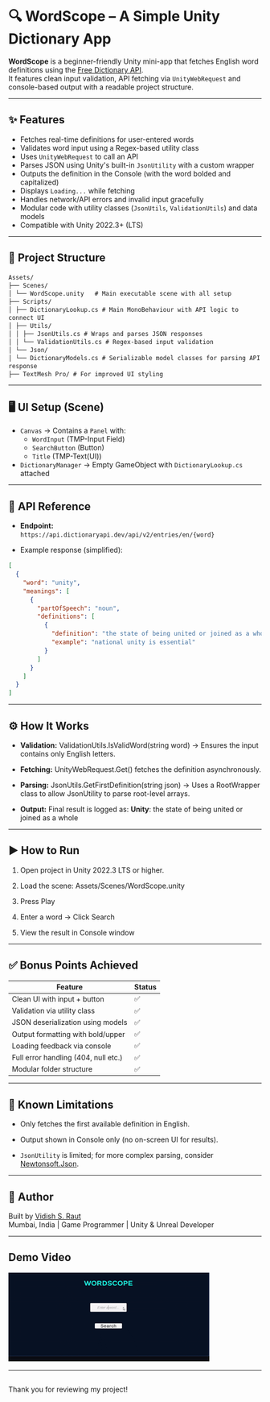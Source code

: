 # 🔍 WordScope – A Simple Unity Dictionary App

**WordScope** is a beginner-friendly Unity mini-app that fetches English word definitions using the [Free Dictionary API](https://dictionaryapi.dev/).  
It features clean input validation, API fetching via `UnityWebRequest` and console-based output with a readable project structure.

---

## ✨ Features

-  Fetches real-time definitions for user-entered words
-  Validates word input using a Regex-based utility class
-  Uses `UnityWebRequest` to call an API
-  Parses JSON using Unity's built-in `JsonUtility` with a custom wrapper
-  Outputs the definition in the Console (with the word bolded and capitalized)
-  Displays `Loading...` while fetching
-  Handles network/API errors and invalid input gracefully
-  Modular code with utility classes (`JsonUtils`, `ValidationUtils`) and data models
-  Compatible with Unity 2022.3+ (LTS)

---

## 🧩 Project Structure

```
Assets/
├── Scenes/
│ └── WordScope.unity	# Main executable scene with all setup
├── Scripts/
│ ├── DictionaryLookup.cs # Main MonoBehaviour with API logic to connect UI
│ ├── Utils/
│ │ ├── JsonUtils.cs # Wraps and parses JSON responses
│ │ └── ValidationUtils.cs # Regex-based input validation
│ └── Json/
│ └── DictionaryModels.cs # Serializable model classes for parsing API response
├── TextMesh Pro/ # For improved UI styling
```

---

## 🖥️ UI Setup (Scene)

- `Canvas` → Contains a `Panel` with:
  - `WordInput` (TMP-Input Field)
  - `SearchButton` (Button)
  - `Title` (TMP-Text(UI))
- `DictionaryManager` → Empty GameObject with `DictionaryLookup.cs` attached

---

## 🔗 API Reference

- **Endpoint:**  
  `https://api.dictionaryapi.dev/api/v2/entries/en/{word}`

- Example response (simplified):
```json
[
  {
    "word": "unity",
    "meanings": [
      {
        "partOfSpeech": "noun",
        "definitions": [
          {
            "definition": "the state of being united or joined as a whole",
            "example": "national unity is essential"
          }
        ]
      }
    ]
  }
]
```

---

## ⚙ How It Works

- **Validation:**
	ValidationUtils.IsValidWord(string word)
	→ Ensures the input contains only English letters.

- **Fetching:**
	UnityWebRequest.Get() fetches the definition asynchronously.

- **Parsing:**
	JsonUtils.GetFirstDefinition(string json)
	→ Uses a RootWrapper class to allow JsonUtility to parse root-level arrays.

- **Output:**
	Final result is logged as:
	<b>Unity</b>: the state of being united or joined as a whole

---

## ▶ How to Run

1. Open project in Unity 2022.3 LTS or higher.

2. Load the scene: Assets/Scenes/WordScope.unity

3. Press Play

4. Enter a word → Click Search

5. View the result in Console window


---

## ✅ Bonus Points Achieved

| Feature                              | Status|
| ------------------------------------ | ------|
| Clean UI with input + button         |   ✅  |
| Validation via utility class         |   ✅  |
| JSON deserialization using models    |   ✅  |
| Output formatting with bold/upper    |   ✅  |
| Loading feedback via console         |   ✅  |
| Full error handling (404, null etc.) |   ✅  |
| Modular folder structure             |   ✅  |

---

## 📌 Known Limitations
- Only fetches the first available definition in English.

- Output shown in Console only (no on-screen UI for results).

- `JsonUtility` is limited; for more complex parsing, consider [Newtonsoft.Json](https://www.newtonsoft.com/json).

---
## 🔗 Author

Built by [Vidish S. Raut](https://www.linkedin.com/in/vidish-raut-9595b4b7/)  
Mumbai, India | Game Programmer | Unity & Unreal Developer

---

## Demo Video
![App demo](Demo_Media/Demo.gif)

---

##
Thank you for reviewing my project!